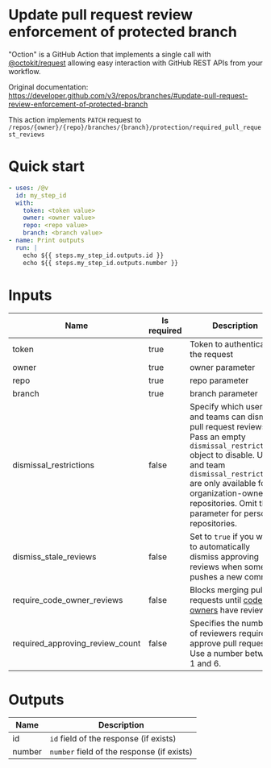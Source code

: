 # Update pull request review enforcement of protected branch

"Oction" is a GitHub Action that implements a single call with 
[@octokit/request](https://www.npmjs.com/package/@octokit/request)
allowing easy interaction with GitHub REST APIs from your workflow.

Original documentation: https://developer.github.com/v3/repos/branches/#update-pull-request-review-enforcement-of-protected-branch

This action implements `PATCH` request to `/repos/{owner}/{repo}/branches/{branch}/protection/required_pull_request_reviews`


# Quick start

```yaml
- uses: /@v
  id: my_step_id
  with:
    token: <token value>
    owner: <owner value>
    repo: <repo value>
    branch: <branch value>
- name: Print outputs
  run: |
    echo ${{ steps.my_step_id.outputs.id }}
    echo ${{ steps.my_step_id.outputs.number }}
```


# Inputs

| Name | Is required | Description |
|---|---|---|
|token|true|Token to authenticate the request
|owner|true|owner parameter
|repo|true|repo parameter
|branch|true|branch parameter
|dismissal_restrictions|false|Specify which users and teams can dismiss pull request reviews. Pass an empty `dismissal_restrictions` object to disable. User and team `dismissal_restrictions` are only available for organization-owned repositories. Omit this parameter for personal repositories.
|dismiss_stale_reviews|false|Set to `true` if you want to automatically dismiss approving reviews when someone pushes a new commit.
|require_code_owner_reviews|false|Blocks merging pull requests until [code owners](https://help.github.com/articles/about-code-owners/) have reviewed.
|required_approving_review_count|false|Specifies the number of reviewers required to approve pull requests. Use a number between 1 and 6.

# Outputs

| Name | Description |
|---|---|
|id|`id` field of the response (if exists)|
|number|`number` field of the response (if exists)|

